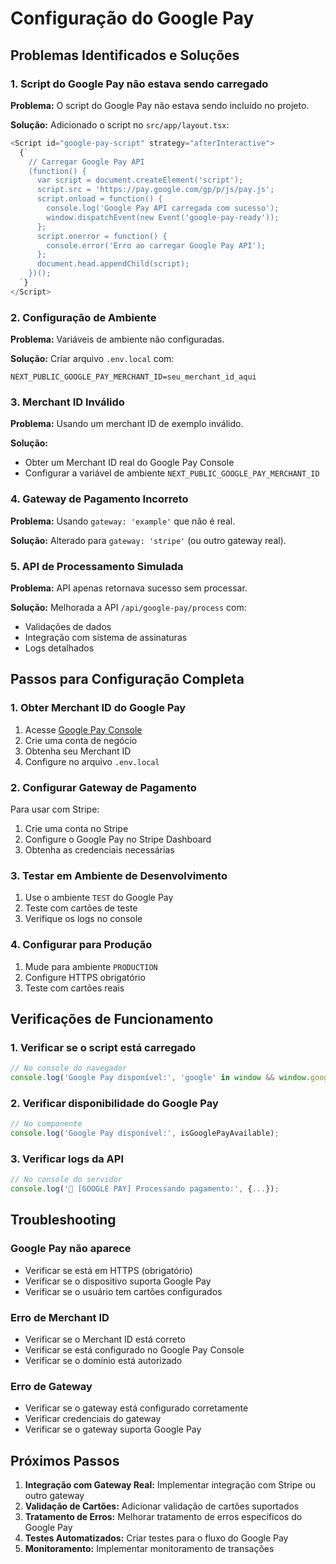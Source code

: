 # Configuração do Google Pay

## Problemas Identificados e Soluções

### 1. Script do Google Pay não estava sendo carregado
**Problema:** O script do Google Pay não estava sendo incluído no projeto.

**Solução:** Adicionado o script no `src/app/layout.tsx`:
```javascript
<Script id="google-pay-script" strategy="afterInteractive">
  {`
    // Carregar Google Pay API
    (function() {
      var script = document.createElement('script');
      script.src = 'https://pay.google.com/gp/p/js/pay.js';
      script.onload = function() {
        console.log('Google Pay API carregada com sucesso');
        window.dispatchEvent(new Event('google-pay-ready'));
      };
      script.onerror = function() {
        console.error('Erro ao carregar Google Pay API');
      };
      document.head.appendChild(script);
    })();
  `}
</Script>
```

### 2. Configuração de Ambiente
**Problema:** Variáveis de ambiente não configuradas.

**Solução:** Criar arquivo `.env.local` com:
```env
NEXT_PUBLIC_GOOGLE_PAY_MERCHANT_ID=seu_merchant_id_aqui
```

### 3. Merchant ID Inválido
**Problema:** Usando um merchant ID de exemplo inválido.

**Solução:** 
- Obter um Merchant ID real do Google Pay Console
- Configurar a variável de ambiente `NEXT_PUBLIC_GOOGLE_PAY_MERCHANT_ID`

### 4. Gateway de Pagamento Incorreto
**Problema:** Usando `gateway: 'example'` que não é real.

**Solução:** Alterado para `gateway: 'stripe'` (ou outro gateway real).

### 5. API de Processamento Simulada
**Problema:** API apenas retornava sucesso sem processar.

**Solução:** Melhorada a API `/api/google-pay/process` com:
- Validações de dados
- Integração com sistema de assinaturas
- Logs detalhados

## Passos para Configuração Completa

### 1. Obter Merchant ID do Google Pay
1. Acesse [Google Pay Console](https://pay.google.com/business/console/)
2. Crie uma conta de negócio
3. Obtenha seu Merchant ID
4. Configure no arquivo `.env.local`

### 2. Configurar Gateway de Pagamento
Para usar com Stripe:
1. Crie uma conta no Stripe
2. Configure o Google Pay no Stripe Dashboard
3. Obtenha as credenciais necessárias

### 3. Testar em Ambiente de Desenvolvimento
1. Use o ambiente `TEST` do Google Pay
2. Teste com cartões de teste
3. Verifique os logs no console

### 4. Configurar para Produção
1. Mude para ambiente `PRODUCTION`
2. Configure HTTPS obrigatório
3. Teste com cartões reais

## Verificações de Funcionamento

### 1. Verificar se o script está carregado
```javascript
// No console do navegador
console.log('Google Pay disponível:', 'google' in window && window.google?.payments?.api);
```

### 2. Verificar disponibilidade do Google Pay
```javascript
// No componente
console.log('Google Pay disponível:', isGooglePayAvailable);
```

### 3. Verificar logs da API
```javascript
// No console do servidor
console.log('🔔 [GOOGLE PAY] Processando pagamento:', {...});
```

## Troubleshooting

### Google Pay não aparece
- Verificar se está em HTTPS (obrigatório)
- Verificar se o dispositivo suporta Google Pay
- Verificar se o usuário tem cartões configurados

### Erro de Merchant ID
- Verificar se o Merchant ID está correto
- Verificar se está configurado no Google Pay Console
- Verificar se o domínio está autorizado

### Erro de Gateway
- Verificar se o gateway está configurado corretamente
- Verificar credenciais do gateway
- Verificar se o gateway suporta Google Pay

## Próximos Passos

1. **Integração com Gateway Real:** Implementar integração com Stripe ou outro gateway
2. **Validação de Cartões:** Adicionar validação de cartões suportados
3. **Tratamento de Erros:** Melhorar tratamento de erros específicos do Google Pay
4. **Testes Automatizados:** Criar testes para o fluxo do Google Pay
5. **Monitoramento:** Implementar monitoramento de transações
